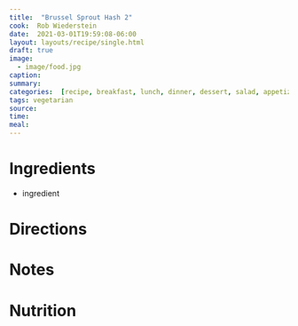 ```yaml
---
title:  "Brussel Sprout Hash 2"
cook:  Rob Wiederstein
date:  2021-03-01T19:59:08-06:00
layout: layouts/recipe/single.html
draft: true
image:
  - image/food.jpg
caption:
summary:
categories:  [recipe, breakfast, lunch, dinner, dessert, salad, appetizer, drink]
tags: vegetarian
source:
time:
meal:
---
```


# Ingredients
-    ingredient

# Directions

# Notes

# Nutrition
